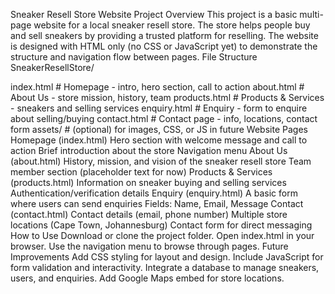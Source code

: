 Sneaker Resell Store Website
Project Overview
This project is a basic multi-page website for a local sneaker resell store. The store helps people buy and sell sneakers by providing a trusted platform for reselling.
The website is designed with HTML only (no CSS or JavaScript yet) to demonstrate the structure and navigation flow between pages.
File Structure
SneakerResellStore/

 index.html       # Homepage - intro, hero section, call to action
 about.html       # About Us - store mission, history, team
 products.html    # Products & Services - sneakers and selling services
 enquiry.html     # Enquiry - form to enquire about selling/buying
 contact.html     # Contact page - info, locations, contact form
 assets/          # (optional) for images, CSS, or JS in future
Website Pages
Homepage (index.html)
Hero section with welcome message and call to action
Brief introduction about the store
Navigation menu
About Us (about.html)
History, mission, and vision of the sneaker resell store
Team member section (placeholder text for now)
Products & Services (products.html)
Information on sneaker buying and selling services
Authentication/verification details
Enquiry (enquiry.html)
A basic form where users can send enquiries
Fields: Name, Email, Message
Contact (contact.html)
Contact details (email, phone number)
Multiple store locations (Cape Town, Johannesburg)
Contact form for direct messaging
How to Use
Download or clone the project folder.
Open index.html in your browser.
Use the navigation menu to browse through pages.
Future Improvements
Add CSS styling for layout and design.
Include JavaScript for form validation and interactivity.
Integrate a database to manage sneakers, users, and enquiries.
Add Google Maps embed for store locations.
